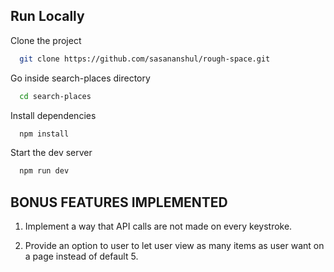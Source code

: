 
## Run Locally

Clone the project

```bash
  git clone https://github.com/sasananshul/rough-space.git
```

Go inside search-places directory

```bash
  cd search-places
```

Install dependencies

```bash
  npm install
```

Start the dev server

```bash
  npm run dev
```
## BONUS FEATURES IMPLEMENTED
1) Implement a way that API calls are not made on every keystroke.

2) Provide an option to user to let user view as many items as user want on a page instead of default 5.
